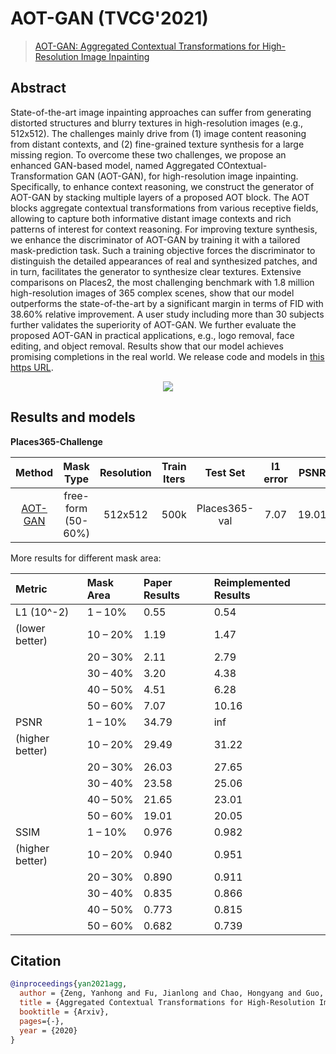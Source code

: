 # AOT-GAN (TVCG'2021)

> [AOT-GAN: Aggregated Contextual Transformations for High-Resolution Image Inpainting](https://arxiv.org/pdf/2104.01431.pdf)

<!-- [ALGORITHM] -->

## Abstract

<!-- [ABSTRACT] -->

State-of-the-art image inpainting approaches can suffer from generating distorted structures and blurry textures in high-resolution images (e.g., 512x512). The challenges mainly drive from (1) image content reasoning from distant contexts, and (2) fine-grained texture synthesis for a large missing region. To overcome these two challenges, we propose an enhanced GAN-based model, named Aggregated COntextual-Transformation GAN (AOT-GAN), for high-resolution image inpainting. Specifically, to enhance context reasoning, we construct the generator of AOT-GAN by stacking multiple layers of a proposed AOT block. The AOT blocks aggregate contextual transformations from various receptive fields, allowing to capture both informative distant image contexts and rich patterns of interest for context reasoning. For improving texture synthesis, we enhance the discriminator of AOT-GAN by training it with a tailored mask-prediction task. Such a training objective forces the discriminator to distinguish the detailed appearances of real and synthesized patches, and in turn, facilitates the generator to synthesize clear textures. Extensive comparisons on Places2, the most challenging benchmark with 1.8 million high-resolution images of 365 complex scenes, show that our model outperforms the state-of-the-art by a significant margin in terms of FID with 38.60% relative improvement. A user study including more than 30 subjects further validates the superiority of AOT-GAN. We further evaluate the proposed AOT-GAN in practical applications, e.g., logo removal, face editing, and object removal. Results show that our model achieves promising completions in the real world. We release code and models in [this https URL](https://github.com/researchmm/AOT-GAN-for-Inpainting).

<!-- [IMAGE] -->

<div align=center >
 <img src="https://user-images.githubusercontent.com/12756472/169230414-3ca7fb6b-cf2a-401f-8696-71df75a08c32.png"/>
</div >

## Results and models

**Places365-Challenge**

|                              Method                              |     Mask Type      | Resolution | Train Iters |   Test Set    | l1 error | PSNR  | SSIM  |                              Download                              |
| :--------------------------------------------------------------: | :----------------: | :--------: | :---------: | :-----------: | :------: | :---: | :---: | :----------------------------------------------------------------: |
| [AOT-GAN](/configs/inpainting/AOT-GAN/AOT-GAN_512x512_4x12_places.py) | free-form (50-60%) |  512x512   |    500k     | Places365-val |   7.07   | 19.01 | 0.682 | [model](https://openmmlab-share.oss-cn-hangzhou.aliyuncs.com/mmediting/inpainting/aot_gan/AOT-GAN_512x512_4x12_places_20220509-6641441b.pth) \| [log](https://openmmlab-share.oss-cn-hangzhou.aliyuncs.com/mmediting/inpainting/aot_gan/AOT-GAN_512x512_4x12_places_20220509-6641441b.json) |

More results for different mask area:

<!-- SKIP THIS TABLE -->

| Metric          | Mask Area | Paper Results | Reimplemented Results |
| :-------------- | :-------- | :------------ | :-------------------- |
| L1 (10^-2)      | 1 – 10%   | 0.55          | 0.54                  |
| (lower better)  | 10 – 20%  | 1.19          | 1.47                  |
|                 | 20 – 30%  | 2.11          | 2.79                  |
|                 | 30 – 40%  | 3.20          | 4.38                  |
|                 | 40 – 50%  | 4.51          | 6.28                  |
|                 | 50 – 60%  | 7.07          | 10.16                 |
| PSNR            | 1 – 10%   | 34.79         | inf                   |
| (higher better) | 10 – 20%  | 29.49         | 31.22                 |
|                 | 20 – 30%  | 26.03         | 27.65                 |
|                 | 30 – 40%  | 23.58         | 25.06                 |
|                 | 40 – 50%  | 21.65         | 23.01                 |
|                 | 50 – 60%  | 19.01         | 20.05                 |
| SSIM            | 1 – 10%   | 0.976         | 0.982                 |
| (higher better) | 10 – 20%  | 0.940         | 0.951                 |
|                 | 20 – 30%  | 0.890         | 0.911                 |
|                 | 30 – 40%  | 0.835         | 0.866                 |
|                 | 40 – 50%  | 0.773         | 0.815                 |
|                 | 50 – 60%  | 0.682         | 0.739                 |

## Citation

```bibtex
@inproceedings{yan2021agg,
  author = {Zeng, Yanhong and Fu, Jianlong and Chao, Hongyang and Guo, Baining},
  title = {Aggregated Contextual Transformations for High-Resolution Image Inpainting},
  booktitle = {Arxiv},
  pages={-},
  year = {2020}
}
```

